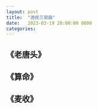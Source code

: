 ```yaml
---
layout: post
title:  "游民三部曲"
date:   2023-03-19 20:00:00 0800
categories: 
---
```


## 《老唐头》


## 《算命》


## 《麦收》